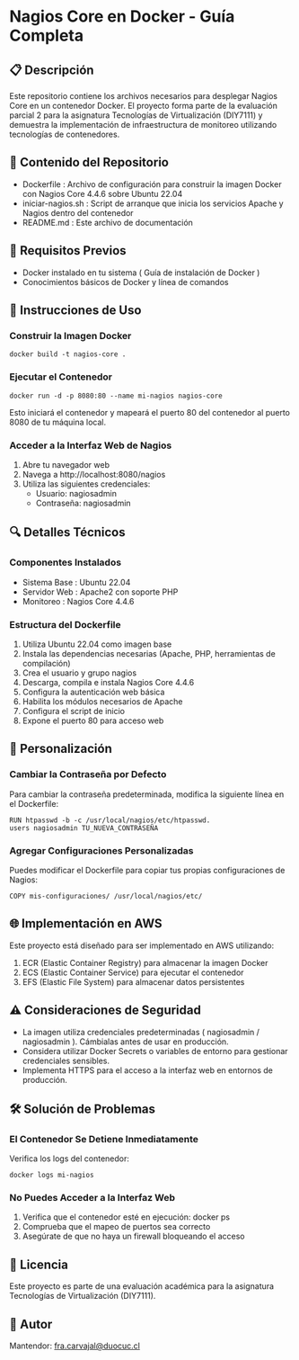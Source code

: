 # Nagios Core en Docker - Guía Completa
## 📋 Descripción
Este repositorio contiene los archivos necesarios para desplegar Nagios Core en un contenedor Docker. El proyecto forma parte de la evaluación parcial 2 para la asignatura Tecnologías de Virtualización (DIY7111) y demuestra la implementación de infraestructura de monitoreo utilizando tecnologías de contenedores.

## 🧰 Contenido del Repositorio
- Dockerfile : Archivo de configuración para construir la imagen Docker con Nagios Core 4.4.6 sobre Ubuntu 22.04
- iniciar-nagios.sh : Script de arranque que inicia los servicios Apache y Nagios dentro del contenedor
- README.md : Este archivo de documentación
## 🔧 Requisitos Previos
- Docker instalado en tu sistema ( Guía de instalación de Docker )
- Conocimientos básicos de Docker y línea de comandos
## 🚀 Instrucciones de Uso
### Construir la Imagen Docker
```
docker build -t nagios-core .
```
### Ejecutar el Contenedor
```
docker run -d -p 8080:80 --name mi-nagios nagios-core
```
Esto iniciará el contenedor y mapeará el puerto 80 del contenedor al puerto 8080 de tu máquina local.

### Acceder a la Interfaz Web de Nagios
1. Abre tu navegador web
2. Navega a http://localhost:8080/nagios
3. Utiliza las siguientes credenciales:
   - Usuario: nagiosadmin
   - Contraseña: nagiosadmin
## 🔍 Detalles Técnicos
### Componentes Instalados
- Sistema Base : Ubuntu 22.04
- Servidor Web : Apache2 con soporte PHP
- Monitoreo : Nagios Core 4.4.6
### Estructura del Dockerfile
1. Utiliza Ubuntu 22.04 como imagen base
2. Instala las dependencias necesarias (Apache, PHP, herramientas de compilación)
3. Crea el usuario y grupo nagios
4. Descarga, compila e instala Nagios Core 4.4.6
5. Configura la autenticación web básica
6. Habilita los módulos necesarios de Apache
7. Configura el script de inicio
8. Expone el puerto 80 para acceso web
## 🔄 Personalización
### Cambiar la Contraseña por Defecto
Para cambiar la contraseña predeterminada, modifica la siguiente línea en el Dockerfile:

```
RUN htpasswd -b -c /usr/local/nagios/etc/htpasswd.
users nagiosadmin TU_NUEVA_CONTRASEÑA
```
### Agregar Configuraciones Personalizadas
Puedes modificar el Dockerfile para copiar tus propias configuraciones de Nagios:

```
COPY mis-configuraciones/ /usr/local/nagios/etc/
```
## 🌐 Implementación en AWS
Este proyecto está diseñado para ser implementado en AWS utilizando:

1. ECR (Elastic Container Registry) para almacenar la imagen Docker
2. ECS (Elastic Container Service) para ejecutar el contenedor
3. EFS (Elastic File System) para almacenar datos persistentes
## ⚠️ Consideraciones de Seguridad
- La imagen utiliza credenciales predeterminadas ( nagiosadmin / nagiosadmin ). Cámbialas antes de usar en producción.
- Considera utilizar Docker Secrets o variables de entorno para gestionar credenciales sensibles.
- Implementa HTTPS para el acceso a la interfaz web en entornos de producción.
## 🛠️ Solución de Problemas
### El Contenedor Se Detiene Inmediatamente
Verifica los logs del contenedor:

```
docker logs mi-nagios
```
### No Puedes Acceder a la Interfaz Web
1. Verifica que el contenedor esté en ejecución: docker ps
2. Comprueba que el mapeo de puertos sea correcto
3. Asegúrate de que no haya un firewall bloqueando el acceso
## 📜 Licencia
Este proyecto es parte de una evaluación académica para la asignatura Tecnologías de Virtualización (DIY7111).

## 👤 Autor
Mantendor: fra.carvajal@duocuc.cl
